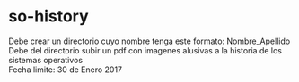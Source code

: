 # so-history  

Debe crear un directorio cuyo nombre tenga este formato: Nombre_Apellido  
Debe del directorio subir un pdf con imagenes alusivas a la historia de los sistemas operativos  
Fecha limite: 30 de Enero 2017
